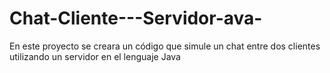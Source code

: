 # Chat-Cliente---Servidor-ava-
En este proyecto se creara un código que simule un chat entre dos clientes utilizando un servidor en el lenguaje Java
